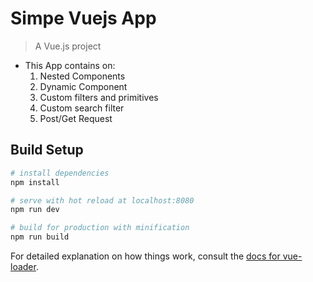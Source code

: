 # Simpe Vuejs App

> A Vue.js project

* This App contains on:
  1. Nested Components
  2. Dynamic Component
  3. Custom filters and primitives
  4. Custom search filter
  5. Post/Get Request

## Build Setup

``` bash
# install dependencies
npm install

# serve with hot reload at localhost:8080
npm run dev

# build for production with minification
npm run build
```

For detailed explanation on how things work, consult the [docs for vue-loader](http://vuejs.github.io/vue-loader).
